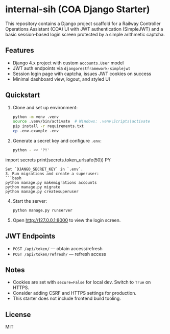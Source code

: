 # internal-sih (COA Django Starter)

This repository contains a Django project scaffold for a Railway Controller Operations Assistant (COA) UI with JWT authentication (SimpleJWT) and a basic session-based login screen protected by a simple arithmetic captcha.

## Features
- Django 4.x project with custom `accounts.User` model
- JWT auth endpoints via `djangorestframework-simplejwt`
- Session login page with captcha, issues JWT cookies on success
- Minimal dashboard view, logout, and styled UI

## Quickstart
1. Clone and set up environment:
   ```bash
   python -m venv .venv
   source .venv/bin/activate  # Windows: .venv\Scripts\activate
   pip install -r requirements.txt
   cp .env.example .env
   ```
2. Generate a secret key and configure `.env`:
   ```bash
   python - << 'PY'
import secrets
print(secrets.token_urlsafe(50))
PY
   ```
   Set `DJANGO_SECRET_KEY` in `.env`.
3. Run migrations and create a superuser:
   ```bash
   python manage.py makemigrations accounts
   python manage.py migrate
   python manage.py createsuperuser
   ```
4. Start the server:
   ```bash
   python manage.py runserver
   ```
5. Open http://127.0.0.1:8000 to view the login screen.

## JWT Endpoints
- `POST /api/token/` — obtain access/refresh
- `POST /api/token/refresh/` — refresh access

## Notes
- Cookies are set with `secure=False` for local dev. Switch to `True` on HTTPS.
- Consider adding CSRF and HTTPS settings for production.
- This starter does not include frontend build tooling.

## License
MIT
